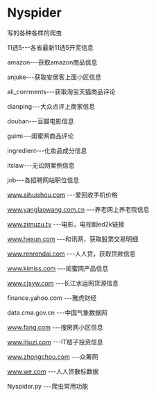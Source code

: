 # Nyspider
写的各种各样的爬虫

11选5---各省最新11选5开奖信息

amazon---获取amazon商品信息

anjuke---获取安居客上面小区信息

ali_comments---获取淘宝天猫商品评论

dianping---大众点评上商家信息

douban---豆瓣电影信息

guimi---闺蜜网商品评论

ingredient---化妆品成分信息

itslaw---无讼网案例信息

job---各招聘网站职位信息

www.aihuishou.com ---爱回收手机价格

www.yanglaowang.com.cn ---养老网上养老院信息

www.zimuzu.tv ---电影，电视剧ed2k链接

www.hexun.com ---和讯网，获取股票交易明细

www.renrendai.com ---人人贷，获取贷款信息

www.kimiss.com ---闺蜜网产品信息

www.cjsyw.com ---长江水运网货源信息

finance.yahoo.com ---雅虎财经

data.cma.gov.cn ---中国气象数据网

www.fang.com ---搜房网小区信息

www.itjuzi.com ---IT桔子投资信息

www.zhongchou.com ---众筹网

www.we.com ---人人贷散标数据

Nyspider.py ---爬虫常用功能
